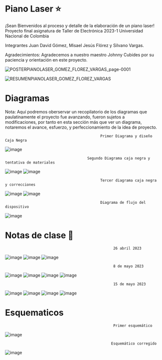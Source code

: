 # Piano Laser ⭐
¡Sean Bienvenidos al proceso y detalle de la elaboración de un piano laser!
Proyecto final asignatura de Taller de Electrónica 2023-1 
Universidad Nacional de Colombia

Integrantes 
Juan David Gómez, Misael Jesús Flórez y Silvano Vargas.

Agradecimientos: 
Agradecemos a nuestro maestro Johnny Cubides por su paciencia y orientación en este proyecto. 


![POSTERPIANOLASER_GOMEZ_FLOREZ_VARGAS_page-0001](https://github.com/misaeljesus/Documentacion_Piano-Laser/assets/79709849/c84a1680-75af-47bc-ae0d-d70825e298e2)

![RESUMENPIANOLASER_GOMEZ_FLOREZ_VARGAS](https://github.com/misaeljesus/Documentacion_Piano-Laser/assets/79709849/c58b76c6-6729-4b8c-bb6c-4bde19c0708d)

# Diagramas 
Nota: Aquí podremos oberservar un recopilatorio de los diagramas que paulatinamente el proyecto fue avanzando, fueron sujetos a modificaciones, 
      por tanto en esta sección más que ver un diagrama, notaremos el avance, esfuerzo, y perfeccionamiento de la idea de proyecto. 

                                                Primer Diagrama y diseño Caja Negra

![image](https://github.com/misaeljesus/Documentacion_Piano-Laser/assets/79709849/a4216580-9ff6-4596-8b49-e20a904aff4f)

                                          Segundo Diagrama caja negra y tentativa de materiales

![image](https://github.com/misaeljesus/Documentacion_Piano-Laser/assets/79709849/020067be-1baa-4b07-ac35-63cb16e2b9cc)
![image](https://github.com/misaeljesus/Documentacion_Piano-Laser/assets/79709849/4c06671e-ba7f-4cbd-93f5-63c507123d86)



                                                Tercer diagrama caja negra y correcciones 
                                                
![image](https://github.com/misaeljesus/Documentacion_Piano-Laser/assets/79709849/23d1df7e-52a5-4733-b6ee-a6c006916df2)
![image](https://github.com/misaeljesus/Documentacion_Piano-Laser/assets/79709849/1ae4b010-bf91-47c8-9a05-78d8f132eaf1)

                                                Diagrama de flujo del dispositivo

![image](https://github.com/misaeljesus/Documentacion_Piano-Laser/assets/79709849/9049fe9c-aff5-418c-a601-19aea8699edf)

# Notas de clase 🧐

                                                      26 abril 2023
![image](https://github.com/misaeljesus/Documentacion_Piano-Laser/assets/79709849/11139d88-608b-4323-acb5-6775a2348c1d)
![image](https://github.com/misaeljesus/Documentacion_Piano-Laser/assets/79709849/d550873c-54a8-48cf-8054-3f2c90b101ee)
![image](https://github.com/misaeljesus/Documentacion_Piano-Laser/assets/79709849/69ac4c4d-95f5-4c88-bbb4-b4ed02a1e138)

                                                      8 de mayo 2023
![image](https://github.com/misaeljesus/Documentacion_Piano-Laser/assets/79709849/683e210e-32e5-4d37-934c-1cf86faa8633)
![image](https://github.com/misaeljesus/Documentacion_Piano-Laser/assets/79709849/4f6f6cbc-6936-410b-a097-973682d1f1fb)
![image](https://github.com/misaeljesus/Documentacion_Piano-Laser/assets/79709849/b5371f48-d717-4fd2-9bb2-cdb2fe101b92)
![image](https://github.com/misaeljesus/Documentacion_Piano-Laser/assets/79709849/f2f1835d-7839-46d4-ac8a-4344de293a07)

                                                      15 de mayo 2023 
![image](https://github.com/misaeljesus/Documentacion_Piano-Laser/assets/79709849/a2beedcc-091c-4bf8-b230-af3d237c7f60)
![image](https://github.com/misaeljesus/Documentacion_Piano-Laser/assets/79709849/909c778e-86e3-4cb8-86e0-fd443649515d)
![image](https://github.com/misaeljesus/Documentacion_Piano-Laser/assets/79709849/ba3b7881-4d2f-4012-859e-ff4585f23a86)
![image](https://github.com/misaeljesus/Documentacion_Piano-Laser/assets/79709849/1d54c97b-601f-44cc-83e0-7903e7b8aaab)


# Esquematicos 

                                                      Primer esquemático
![image](https://github.com/misaeljesus/Documentacion_Piano-Laser/assets/79709849/48cff56e-1f06-49b9-bdf0-9958b823dea0)

                                                     Esquemático corregido 
![image](https://github.com/misaeljesus/Documentacion_Piano-Laser/assets/79709849/736b19ac-47e0-4547-983d-f3ff6bbed162)






















